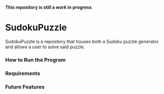 **This repository is still a work in progress**

# SudokuPuzzle

SudokuPuzzle is a repository that houses both a Sudoku puzzle generator and allows a user to solve said puzzle. 

### How to Run the Program

### Requirements

### Future Features
